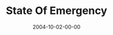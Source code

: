 ---
layout: message
category: message
series: "United States Of Addiction"
title: "State Of Emergency"
date: 2004-10-02-00-00
message_id: 151
audio: "http://s3.amazonaws.com/crossroads-media/media/legacy/mp3/USA_01_10-02-04_Emergency.mp3"
audio-duration: "40:37"
explicit: false
---